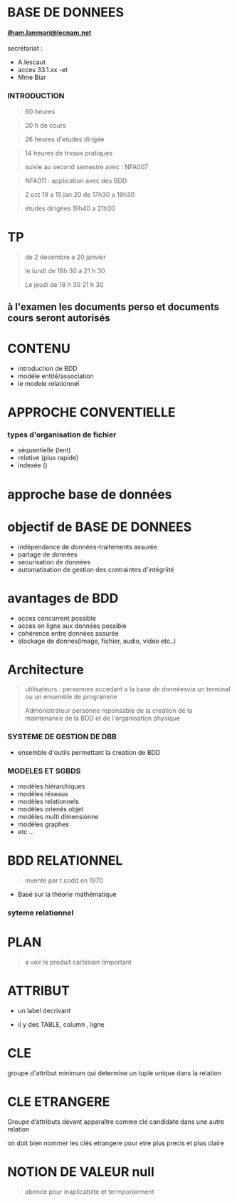 # BASE DE DONNEES

#### ilham.lammari@lecnam.net

secrétariat :

- A.lescaut
- acces 33.1.xx
  -et
- Mme Biar

### INTRODUCTION

> 60 heures

> 20 h de cours

> 26 heures d'etudes dirigée

> 14 heures de trvaux pratiques

> suivie au second semestre avec : NFA007

> NFA011 : application avec des BDD

> 2 oct 19 a 15 jan 20 de 17h30 a 19h30
>
> études dirigées 19h40 a 21h30

# TP

> de 2 decembre a 20 janvier
>
> le lundi de 18h 30 a 21 h 30
>
> Le jeudi de 18 h 30 21 h 30

## à l'examen les documents perso et documents cours seront autorisés

# CONTENU

- introduction de BDD
- modéle entité/association
- le modele relationnel

# APPROCHE CONVENTIELLE

### types d'organisation de fichier

- séquentielle (lent)
- relative (plus rapide)
- indexée ()

# approche base de données

# objectif de BASE DE DONNEES

- indépendance de données-traitements assurée
- partage de données
- securisation de données
- automatisation de gestion des contraintes d'intégriité

# avantages de BDD

- acces concurrent possible
- acces en ligne aux données possible
- cohérence entre données assurée
- stockage de donnes(image, fichier, audio, video etc..)

# Architecture

> utilisateurs : personnes accedant a la base de donnéesvia un terminal ou un ensemble de programme
>
> Admonistrateur personne reponsable de la creation de la maintenance de la BDD et de l'organisation physique

### SYSTEME DE GESTION DE DBB

- ensemble d'outils permettant la creation de BDD

### MODELES ET SGBDS

- modèles hiérarchiques
- modèles réseaux
- modèles relationnels
- modèles orienés objet
- modèles multi dimensionne
- modèles graphes
- etc ...

# BDD RELATIONNEL

> inventé par t.codd en 1970

- Basé sur la théorie mathématique

### syteme relationnel

# PLAN

> a voir le produit cartésian !important

# ATTRIBUT

- un label decrivant

- il y des TABLE, column , ligne

# CLE

groupe d'attribut minimum qui determine un tuple unique dans la relation

# CLE ETRANGERE

Groupe d’attributs devant apparaître comme clé candidate dans une autre relation

on doit bien nommer les clés etrangere pour etre plus precis et plus claire

# NOTION DE VALEUR null

> abence pour inaplicabilté et termporairment
